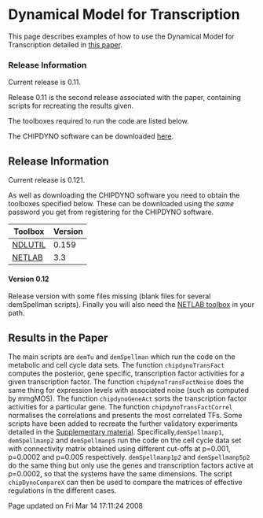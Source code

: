 Dynamical Model for Transcription
=================================

This page describes examples of how to use the Dynamical Model for Transcription detailed in [this paper](http://ml.sheffield.ac.uk/~neil/cgi-bin/publications/bibpage.cgi?keyName=Sanguinetti:chipdyno06&printAbstract=1). 

### Release Information

Current release is 0.11.

Release 0.11 is the second release associated with the paper, containing scripts for recreating the results given.

The toolboxes required to run the code are listed below.

The CHIPDYNO software can be downloaded [here](http://www.cs.man.ac.uk/neill-bin/software/downloadForm.cgi?toolbox=chipdyno).

Release Information
-------------------

Current release is 0.121.

As well as downloading the CHIPDYNO software you need to obtain the toolboxes specified below. These can be downloaded using the *same* password you get from registering for the CHIPDYNO software.

| **Toolbox**                                | **Version** |
|--------------------------------------------|-------------|
| [NDLUTIL](/ndlutil/downloadFiles/vrs0p159) | 0.159       |
| [NETLAB](/netlab/downloadFiles/vrs3p3)     | 3.3         |

#### Version 0.12

Release version with some files missing (blank files for several demSpellman scripts).
Finally you will also need the [NETLAB toolbox](http://www.aston.ac.uk/eas/research/groups/ncrg/resources/netlab/downloads/) in your path.

Results in the Paper
--------------------

The main scripts are `demTu` and `demSpellman` which run the code on the metabolic and cell cycle data sets. The function `chipdynoTransFact` computes the posterior, gene specific, transcription factor activities for a given transcription factor. The function `chipdynoTransFactNoise` does the same thing for expression levels with associated noise (such as computed by mmgMOS). The function `chipdynoGeneAct` sorts the transcription factor activities for a particular gene. The function `chipdynoTransFactCorrel` normalises the correlations and presents the most correlated TFs. Some scripts have been added to recreate the further validatory experiments detailed in the [Supplementary material](supplement.pdf). Specifically,`demSpellmanp1`, `demSpellmanp2` and `demSpellmanp5` run the code on the cell cycle data set with connectivity matrix obtained using different cut-offs at p=0.001, p=0.0002 and p=0.005 respectively. `demSpellmanp1p2` and `demSpellmanp5p2` do the same thing but only use the genes and transcription factors active at p=0.0002, so that the systems have the same dimensions. The script `chipDynoCompareX` can then be used to compare the matrices of effective regulations in the different cases.


Page updated on Fri Mar 14 17:11:24 2008


